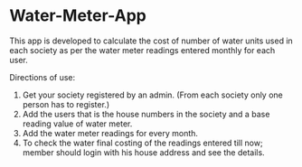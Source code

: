 # Water-Meter-App
This app is developed to calculate the cost of number of water units used in each society as per the water meter readings entered monthly for each user.

 Directions of use:
 1. Get your society registered by an admin. (From each society only one person has to register.)
 2. Add the users that is the house numbers in the society and a base reading value of water meter.
 3. Add the water meter readings for every month.
 4. To check the water final costing of the readings entered till now; member should login with his house address and see the details.
